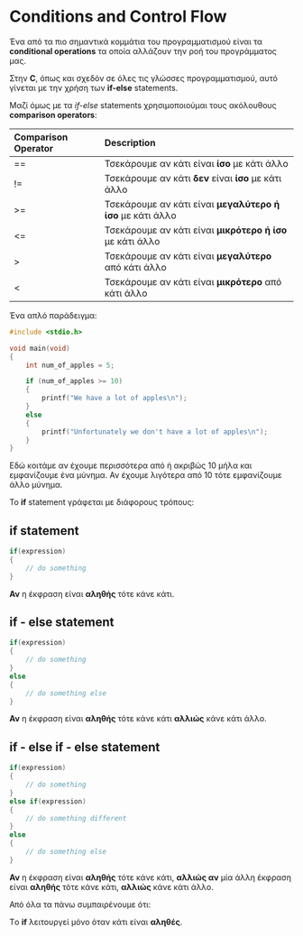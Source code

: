 # Conditions and Control Flow

Ένα από τα πιο σημαντικά κομμάτια του προγραμματισμού είναι τα **conditional operations** τα οποία αλλάζουν την ροή του προγράμματος μας.

Στην **C**, όπως και σχεδόν σε όλες τις γλώσσες προγραμματισμού, αυτό γίνεται με την χρήση των **if-else** statements.

Μαζί όμως με τα *if-else* statements χρησιμοποιούμαι τους ακόλουθους **comparison operators**:

| **Comparison Operator** | **Description** |
|:-------------------------|:----------------|
| ==					   | Τσεκάρουμε αν κάτι είναι **ίσο** με κάτι άλλο|
| !=					   | Τσεκάρουμε αν κάτι **δεν** είναι **ίσο** με κάτι άλλο|
| >=					   | Τσεκάρουμε αν κάτι είναι **μεγαλύτερο ή ίσο** με κάτι άλλο|
| <=					   | Τσεκάρουμε αν κάτι είναι **μικρότερο ή ίσο** με κάτι άλλο|
| >					   	   | Τσεκάρουμε αν κάτι είναι **μεγαλύτερο** από κάτι άλλο|
| <					   	   | Τσεκάρουμε αν κάτι είναι **μικρότερο** από κάτι άλλο|

Ένα απλό παράδειγμα:

```C
#include <stdio.h>

void main(void)
{
    int num_of_apples = 5;

    if (num_of_apples >= 10)
    {
        printf("We have a lot of apples\n");
    }
    else
    {
	    printf("Unfortunately we don't have a lot of apples\n");
    }
}

```

Εδώ κοιτάμε αν έχουμε περισσότερα από ή ακριβώς 10 μήλα και εμφανίζουμε ένα μύνημα. Αν έχουμε λιγότερα από 10 τότε εμφανίζουμε άλλο μύνημα.

Το **if** statement γράφεται με διάφορους τρόπους:

## if statement

```C
if(expression)
{
    // do something
}

```
**Αν** η έκφραση είναι **αληθής** τότε κάνε κάτι.

## if - else statement

```C
if(expression)
{
    // do something
}
else
{
    // do something else
}

```
**Αν** η έκφραση είναι **αληθής** τότε κάνε κάτι **αλλιώς** κάνε κάτι άλλο.

## if - else if - else statement

```C
if(expression)
{
    // do something
}
else if(expression)
{
    // do something different
}
else
{
    // do something else
}

```
**Αν** η έκφραση είναι **αληθής** τότε κάνε κάτι, **αλλιώς αν** μία άλλη έκφραση είναι **αληθής** τότε κάνε κάτι, **αλλιώς** κάνε κάτι άλλο.

Από όλα τα πάνω συμπαιρένουμε ότι:

Τo **if** λειτουργεί μόνο όταν κάτι είναι **αληθές**.
